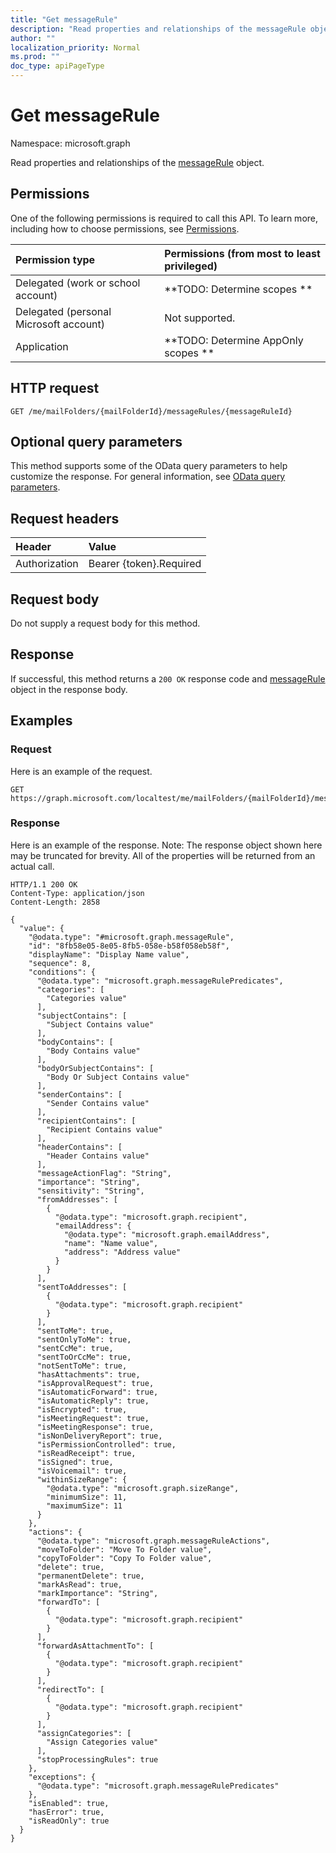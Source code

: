 ```yaml
---
title: "Get messageRule"
description: "Read properties and relationships of the messageRule object."
author: ""
localization_priority: Normal
ms.prod: ""
doc_type: apiPageType
---
```


# Get messageRule

Namespace: microsoft.graph

Read properties and relationships of the [messageRule](../resources/messagerule.md) object.

## Permissions
One of the following permissions is required to call this API. To learn more, including how to choose permissions, see [Permissions](/concepts/permissions-reference.md).

|Permission type|Permissions (from most to least privileged)|
|:---|:---|
|Delegated (work or school account)|**TODO: Determine scopes **|
|Delegated (personal Microsoft account)|Not supported.|
|Application|**TODO: Determine AppOnly scopes **|

## HTTP request
<!-- {
  "blockType": "ignored"
}
-->
``` http
GET /me/mailFolders/{mailFolderId}/messageRules/{messageRuleId}
```

## Optional query parameters
This method supports some of the OData query parameters to help customize the response. For general information, see [OData query parameters](/graph/query-parameters).

## Request headers
|Header|Value|
|:---|:---|
|Authorization|Bearer {token}.Required|

## Request body
Do not supply a request body for this method.

## Response
If successful, this method returns a `200 OK` response code and [messageRule](../resources/messagerule.md) object in the response body.

## Examples

### Request
Here is an example of the request.
<!-- {
  "blockType": "request",
  "name": "get_messagerule"
}
-->
``` http
GET https://graph.microsoft.com/localtest/me/mailFolders/{mailFolderId}/messageRules/{messageRuleId}
```

### Response
Here is an example of the response. Note: The response object shown here may be truncated for brevity. All of the properties will be returned from an actual call.
<!-- {
  "blockType": "response",
  "truncated": true,
  "@odata.type": "microsoft.graph.messageRule"
}
-->
``` http
HTTP/1.1 200 OK
Content-Type: application/json
Content-Length: 2858

{
  "value": {
    "@odata.type": "#microsoft.graph.messageRule",
    "id": "8fb58e05-8e05-8fb5-058e-b58f058eb58f",
    "displayName": "Display Name value",
    "sequence": 8,
    "conditions": {
      "@odata.type": "microsoft.graph.messageRulePredicates",
      "categories": [
        "Categories value"
      ],
      "subjectContains": [
        "Subject Contains value"
      ],
      "bodyContains": [
        "Body Contains value"
      ],
      "bodyOrSubjectContains": [
        "Body Or Subject Contains value"
      ],
      "senderContains": [
        "Sender Contains value"
      ],
      "recipientContains": [
        "Recipient Contains value"
      ],
      "headerContains": [
        "Header Contains value"
      ],
      "messageActionFlag": "String",
      "importance": "String",
      "sensitivity": "String",
      "fromAddresses": [
        {
          "@odata.type": "microsoft.graph.recipient",
          "emailAddress": {
            "@odata.type": "microsoft.graph.emailAddress",
            "name": "Name value",
            "address": "Address value"
          }
        }
      ],
      "sentToAddresses": [
        {
          "@odata.type": "microsoft.graph.recipient"
        }
      ],
      "sentToMe": true,
      "sentOnlyToMe": true,
      "sentCcMe": true,
      "sentToOrCcMe": true,
      "notSentToMe": true,
      "hasAttachments": true,
      "isApprovalRequest": true,
      "isAutomaticForward": true,
      "isAutomaticReply": true,
      "isEncrypted": true,
      "isMeetingRequest": true,
      "isMeetingResponse": true,
      "isNonDeliveryReport": true,
      "isPermissionControlled": true,
      "isReadReceipt": true,
      "isSigned": true,
      "isVoicemail": true,
      "withinSizeRange": {
        "@odata.type": "microsoft.graph.sizeRange",
        "minimumSize": 11,
        "maximumSize": 11
      }
    },
    "actions": {
      "@odata.type": "microsoft.graph.messageRuleActions",
      "moveToFolder": "Move To Folder value",
      "copyToFolder": "Copy To Folder value",
      "delete": true,
      "permanentDelete": true,
      "markAsRead": true,
      "markImportance": "String",
      "forwardTo": [
        {
          "@odata.type": "microsoft.graph.recipient"
        }
      ],
      "forwardAsAttachmentTo": [
        {
          "@odata.type": "microsoft.graph.recipient"
        }
      ],
      "redirectTo": [
        {
          "@odata.type": "microsoft.graph.recipient"
        }
      ],
      "assignCategories": [
        "Assign Categories value"
      ],
      "stopProcessingRules": true
    },
    "exceptions": {
      "@odata.type": "microsoft.graph.messageRulePredicates"
    },
    "isEnabled": true,
    "hasError": true,
    "isReadOnly": true
  }
}
```

